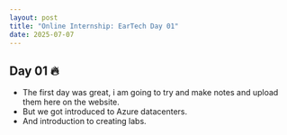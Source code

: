 ```yaml
---
layout: post
title: "Online Internship: EarTech Day 01"
date: 2025-07-07
---
```


## Day 01 🔥
- The first day was great, i am going to try and make notes and upload them here on the website.
- But we got introduced to Azure datacenters.
- And introduction to creating labs.